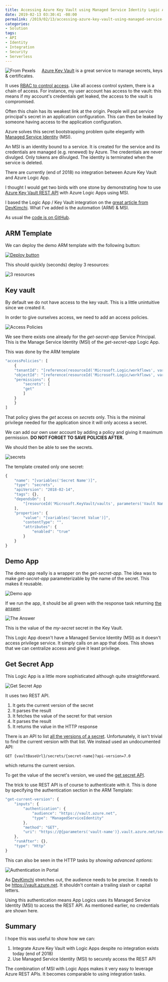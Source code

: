 ```yaml
---
title: Accessing Azure Key Vault using Managed Service Identity Logic Apps
date: 2019-02-13 03:30:41 -08:00
permalink: /2019/02/13/accessing-azure-key-vault-using-managed-service-identity-logic-apps/
categories:
- Solution
tags:
- API
- Identity
- Integration
- Security
- Serverless
---
```

<img style="float:left;padding-right:20px;" title="From Pexels" src="/assets/posts/2019/1/accessing-azure-key-vault-using-managed-service-identity-logic-apps/safe-913452_640-e1544113123159.jpg" />

<a href="https://vincentlauzon.com/2015/07/09/azure-key-vault-is-now-generally-available/">Azure Key Vault</a> is a great service to manage secrets, keys &amp; certificates.

It uses <a href="https://vincentlauzon.com/2015/07/09/azure-key-vault-is-now-generally-available/">RBAC to control access</a>.  Like all access control system, there is a chain of access.  For instance, my user account has access to the vault:  this means if my account's credentials get leaked, the access to the vault is compromised.

Often this chain has its weakest link at the origin.  People will put service principal's secret in an application configuration.  This can then be leaked by someone having access to the application configuration.

Azure solves this secret bootstrapping problem quite elegantly with <a href="https://docs.microsoft.com/en-us/azure/active-directory/managed-identities-azure-resources/overview">Managed Service Identity</a> (MSI).

An MSI is an identity bound to a service.  It is created for the service and its credentials are managed (e.g. renewed) by Azure.  The credentials are never divulged.  Only tokens are dilvulged.  The identity is terminated when the service is deleted.

There are currently (end of 2018) no integration between Azure Key Vault and Azure Logic App.

I thought I would get two birds with one stone by demonstrating how to use <a href="https://docs.microsoft.com/en-us/rest/api/keyvault">Azure Key Vault REST API</a> with Azure Logic Apps using MSI.

I based the Logic App / Key Vault integration on the <a href="https://devkimchi.com/2018/10/24/accessing-key-vault-from-logic-apps-with-managed-identity/">great article from DevKimchi</a>.  What I've added is the automation (ARM) &amp; MSI.

As usual the <a href="https://github.com/vplauzon/logic-apps/tree/master/keyvault-integration">code is on GitHub</a>.

<h2>ARM Template</h2>

We can deploy the demo ARM template with the following button:

<a href="https://portal.azure.com/#create/Microsoft.Template/uri/https:%2F%2Fraw.githubusercontent.com%2Fvplauzon%2Flogic-apps%2Fmaster%2Fkeyvault-integration%2Fdeploy.json"><img src="http://azuredeploy.net/deploybutton.png" alt="Deploy button" /></a>

This should quickly (seconds) deploy 3 resources:

<img src="/assets/posts/2019/1/accessing-azure-key-vault-using-managed-service-identity-logic-apps/3-resources.png" alt="3 resources" />

<h2>Key vault</h2>

By default we do not have access to the key vault.  This is a little unintuitive since we created it.

In order to give ourselves access, we need to add an access policies.

<img src="/assets/posts/2019/1/accessing-azure-key-vault-using-managed-service-identity-logic-apps/access-policies.png" alt="Access Policies" />

We see there exists one already for the <em>get-secret-app</em> Service Principal.  This is the Manage Service Identity (MSI) of the <em>get-secret-app</em> Logic App.

This was done by the ARM template

```javascript
"accessPolicies": [
    {
    "tenantId": "[reference(resourceId('Microsoft.Logic/workflows', variables('Get Secret App Name')), '2017-07-01', 'Full').identity.tenantId]",
    "objectId": "[reference(resourceId('Microsoft.Logic/workflows', variables('Get Secret App Name')), '2017-07-01', 'Full').identity.principalId]",
    "permissions": {
        "secrets": [
        "get"
        ]
    }
    }
]
```

That policy gives the <em>get</em> access on <em>secrets</em> only.  This is the minimal privilege needed for the application since it will only access a secret.

We can add our own user account by adding a policy and giving it maximum permission.  <strong>DO NOT FORGET TO SAVE POLICIES AFTER.</strong>

We should then be able to see the secrets.

<img src="/assets/posts/2019/1/accessing-azure-key-vault-using-managed-service-identity-logic-apps/secrets.png" alt="secrets" />

The template created only one secret:

```javascript
{
    "name": "[variables('Secret Name')]",
    "type": "secrets",
    "apiVersion": "2018-02-14",
    "tags": {},
    "dependsOn": [
        "[resourceId('Microsoft.KeyVault/vaults', parameters('Vault Name'))]"
    ],
    "properties": {
        "value": "[variables('Secret Value')]",
        "contentType": "",
        "attributes": {
            "enabled": "true"
        }
    }
}
```

<h2>Demo App</h2>

The demo app really is a wrapper on the <em>get-secret-app</em>.  The idea was to make <em>get-secret-app</em> parameterizable by the name of the secret.  This makes it reusable.

<img src="/assets/posts/2019/1/accessing-azure-key-vault-using-managed-service-identity-logic-apps/demo-app.png" alt="Demo app" />

If we run the app, it should be all green with the response task returning <a href="https://en.wikipedia.org/wiki/42_(number)#The_Hitchhiker's_Guide_to_the_Galaxy">the answer</a>.

<img src="/assets/posts/2019/1/accessing-azure-key-vault-using-managed-service-identity-logic-apps/the-answer.png" alt="The Answer" />

This is the value of the <em>my-secret</em> secret in the Key Vault.

This Logic App doesn't have a Managed Service Identity (MSI) as it doesn't access privilege service.  It simply calls on an app that does.  This shows that we can centralize access and give it least privilege.

<h2>Get Secret App</h2>

This Logic App is a little more sophisticated although quite straightforward.

<img src="/assets/posts/2019/1/accessing-azure-key-vault-using-managed-service-identity-logic-apps/get-secret-app.png" alt="Get Secret App" />

It uses two REST API.

<ol>
<li>It gets the current version of the secret</li>
<li>It parses the result</li>
<li>It fetches the value of the secret for that version</li>
<li>It parses the result</li>
<li>It returns the value in the HTTP response</li>
</ol>

There is an API to list <a href="https://docs.microsoft.com/en-us/rest/api/keyvault/getsecretversions/getsecretversions">all the versions of a secret</a>.  Unfortunately, it isn't trivial to find the current version with that list.  We instead used an undocumented API:

```text
GET {vaultBaseUrl}/secrets/{secret-name}?api-version=7.0
```

which returns the current version.

To get the value of the secret's version, we used the <a href="https://docs.microsoft.com/en-us/rest/api/keyvault/getsecret/getsecret">get secret API</a>.

The trick to use REST API is of course to authenticate with it.  This is done by specifying the authentication section in the ARM Template:

```javascript
"get-current-version": {
    "inputs": {
        "authentication": {
            "audience": "https://vault.azure.net",
            "type": "ManagedServiceIdentity"
        },
        "method": "GET",
        "uri": "https://@{parameters('vault-name')}.vault.azure.net/secrets/@{triggerBody()['secret']}?api-version=7.0"
    },
    "runAfter": {},
    "type": "Http"
}
```

This can also be seen in the HTTP tasks by <em>showing advanced options</em>:

<img src="/assets/posts/2019/1/accessing-azure-key-vault-using-managed-service-identity-logic-apps/authentication.png" alt="Authentication in Portal" />

As <a href="https://devkimchi.com/2018/10/24/accessing-key-vault-from-logic-apps-with-managed-identity/">DevKimchi</a> stretches out, the audience needs to be precise.  It needs to be https://vault.azure.net.  It shouldn't contain a trailing slash or capital letters.

Using this authentication means App Logics uses its Managed Service Identity (MSI) to access the REST API.  As mentioned earlier, no credentials are shown here.

<h2>Summary</h2>

I hope this was useful to show how we can:

<ol>
<li>Integrate Azure Key Vault with Logic Apps despite no integration exists today (end of 2018)</li>
<li>Use Managed Service Identity (MSI) to securely access the REST API</li>
</ol>

The combination of MSI with Logic Apps makes it very easy to leverage Azure REST APIs.  It becomes comparable to using integration tasks.